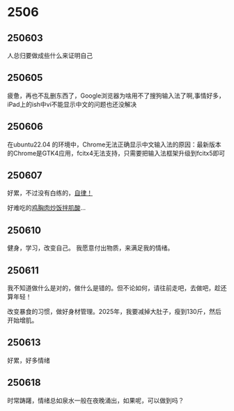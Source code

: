 # 2506
## 250603
人总归要做成些什么来证明自己
## 250605
疲惫，再也不乱删东西了，Google浏览器为啥用不了搜狗输入法了啊,事情好多，iPad上的ish中vi不能显示中文的问题也还没解决

## 250606

在ubuntu22.04 的环境中，Chrome无法正确显示中文输入法的原因：最新版本的Chrome是GTK4应用，fcitx4无法支持，只需要把输入法框架升级到fcitx5即可

## 250607

好累，不过没有白练的，[自律！](./pic/250607_1.jpg)

好难吃的[鸡胸肉炒饭拌肌酸](./pic/250607_2.jpg)...

## 250610

健身，学习，改变自己。
我愿意付出物质，来满足我的情绪。

## 250611

我不知道做什么是对的，做什么是错的。但不论如何，请往前走吧，去做吧，趁还算年轻！

改变暴食的习惯，做好身材管理。2025年，我要减掉大肚子，瘦到130斤，然后开始增肌。

## 250613

好累，好多情绪

## 250618

时常踌躇，情绪总如泉水一般在夜晚涌出，如果呢，可以做到吗？
